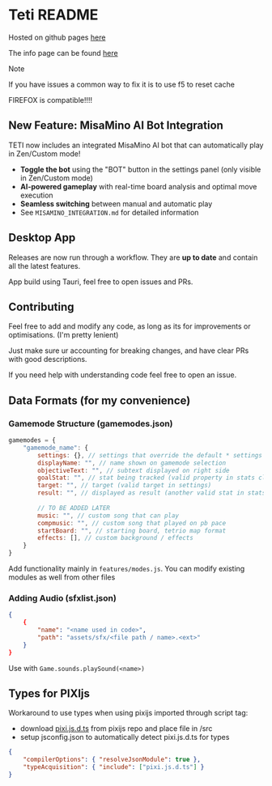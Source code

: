 # Teti README

Hosted on github pages [here](https://titanplayz100.github.io/teti/)

The info page can be found [here](https://titanplayz100.github.io/teti/info.html)

> [!NOTE]
> If you have issues a common way to fix it is to use f5 to reset cache

FIREFOX is compatible!!!!

## New Feature: MisaMino AI Bot Integration

TETI now includes an integrated MisaMino AI bot that can automatically play in Zen/Custom mode! 

- **Toggle the bot** using the "BOT" button in the settings panel (only visible in Zen/Custom mode)
- **AI-powered gameplay** with real-time board analysis and optimal move execution
- **Seamless switching** between manual and automatic play
- See `MISAMINO_INTEGRATION.md` for detailed information

## Desktop App
Releases are now run through a workflow. They are **up to date** and contain all the latest features.

App build using Tauri, feel free to open issues and PRs.

## Contributing
Feel free to add and modify any code, as long as its for improvements or optimisations. (I'm pretty lenient)

Just make sure ur accounting for breaking changes, and have clear PRs with good descriptions.

If you need help with understanding code feel free to open an issue.


## Data Formats (for my convenience)
### Gamemode Structure (gamemodes.json)
```js
gamemodes = {
    "gamemode_name": {
        settings: {}, // settings that override the default * settings
        displayName: "", // name shown on gamemode selection
        objectiveText: "", // subtext displayed on right side
        goalStat: "", // stat being tracked (valid property in stats class)
        target: "", // target (valid target in settings)
        result: "", // displayed as result (another valid stat in stats class)
        
        // TO BE ADDED LATER
        music: "", // custom song that can play 
        compmusic: "", // custom song that played on pb pace
        startBoard: "", // starting board, tetrio map format
        effects: [], // custom background / effects
    }
}
```

Add functionality mainly in `features/modes.js`.
You can modify existing modules as well from other files

### Adding Audio (sfxlist.json)
```json
{
    {
        "name": "<name used in code>",
        "path": "assets/sfx/<file path / name>.<ext>"
    }
}
```
Use with `Game.sounds.playSound(<name>)`


## Types for PIXIjs
Workaround to use types when using pixijs imported through script tag:
- download [pixi.js.d.ts](https://github.com/pixijs/pixijs/releases) from pixijs repo and place file in /src
- setup jsconfig.json to automatically detect pixi.js.d.ts for types

```json 
{
    "compilerOptions": { "resolveJsonModule": true },
    "typeAcquisition": { "include": ["pixi.js.d.ts"] }
}
```
